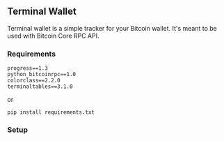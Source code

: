 ## Terminal Wallet

Terminal wallet is a simple tracker for your Bitcoin wallet. It's meant to be used with Bitcoin Core RPC API.

### Requirements

	progress==1.3
	python_bitcoinrpc==1.0
	colorclass==2.2.0
	terminaltables==3.1.0

or


	pip install requirements.txt

### Setup


